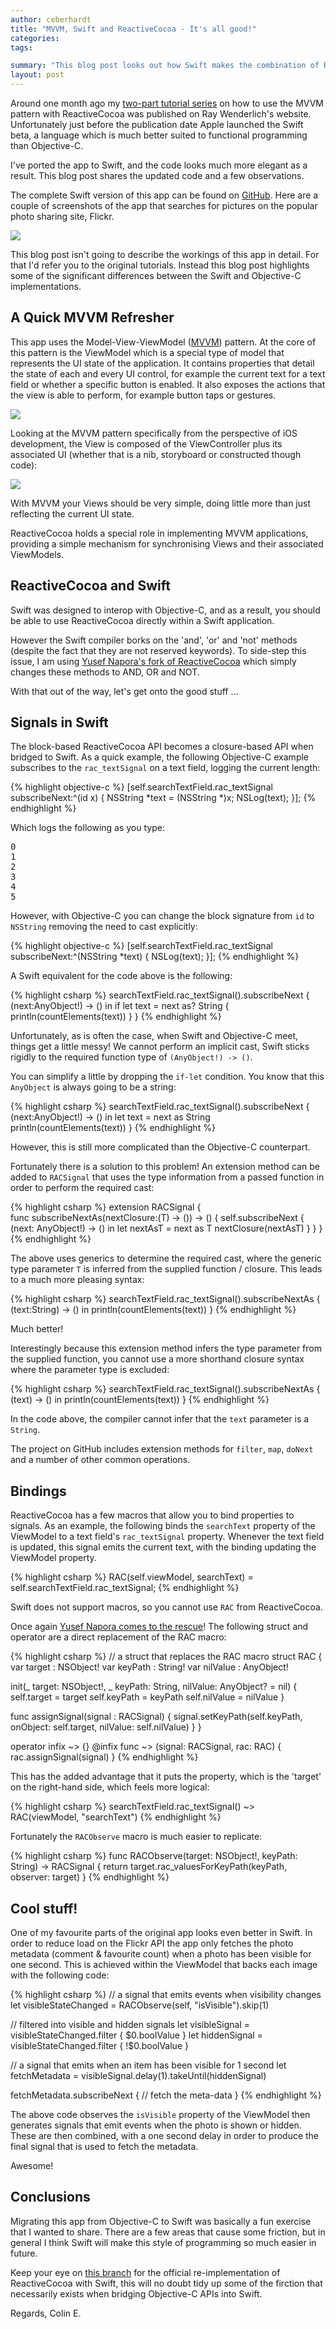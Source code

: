 ```yaml
---
author: ceberhardt
title: "MVVM, Swift and ReactiveCocoa - It's all good!"
categories: 
tags:

summary: "This blog post looks out how Swift makes the combination of ReactiveCocoa and MVVM even better ..."
layout: post
---
```


Around one month ago my [two-part tutorial series](http://www.raywenderlich.com/74106/mvvm-tutorial-with-reactivecocoa-part-1) on how to use the MVVM pattern with ReactiveCocoa was published on Ray Wenderlich's website. Unfortunately just before the publication date Apple launched the Swift beta, a language which is much better suited to functional programming than Objective-C.

I've ported the app to Swift, and the code looks much more elegant as a result. This blog post shares the updated code and a few observations.

The complete Swift version of this app can be found on [GitHub](https://github.com/ColinEberhardt/ReactiveSwiftFlickrSearch). Here are a couple of screenshots of the app that searches for pictures on the popular photo sharing site, Flickr.

<img src="{{ site.baseurl }}/ceberhardt/assets/MVVMSwift/FinishedApp.png"></img>

This blog post isn't going to describe the workings of this app in detail. For that I'd refer you to the original tutorials. Instead this blog post highlights some of the significant differences between the Swift and Objective-C implementations.

## A Quick MVVM Refresher

This app uses the Model-View-ViewModel ([MVVM](http://en.wikipedia.org/wiki/Model_View_ViewModel)) pattern. At the core of this pattern is the ViewModel which is a special type of model that represents the UI state of the application. It contains properties that detail the state of each and every UI control, for example the current text for a text field or whether a specific button is enabled. It also exposes the actions that the view is able to perform, for example button taps or gestures.

<img src="{{ site.baseurl }}/ceberhardt/assets/MVVMSwift/MVVMPattern.png"></img>

Looking at the MVVM pattern specifically from the perspective of iOS development, the View is composed of the ViewController plus its associated UI (whether that is a nib, storyboard or constructed though code): 

<img src="{{ site.baseurl }}/ceberhardt/assets/MVVMSwift/MVVMReactiveCocoa.png"></img>

With MVVM your Views should be very simple, doing little more than just reflecting the current UI state.

ReactiveCocoa holds a special role in implementing MVVM applications, providing a simple mechanism for synchronising Views and their associated ViewModels.

## ReactiveCocoa and Swift

Swift was designed to interop with Objective-C, and as a result, you should be able to use ReactiveCocoa directly within a Swift application. 

However the Swift compiler borks on the 'and', 'or' and 'not' methods (despite the fact that they are not reserved keywords). To side-step this issue, I am using [Yusef Napora's fork of ReactiveCocoa](https://github.com/yusefnapora/ReactiveCocoa/tree/de3c9a76666b1bf847f3f50df6a3791035defd9a) which simply changes these methods to AND, OR and NOT.

With that out of the way, let's get onto the good stuff ...

## Signals in Swift

The block-based ReactiveCocoa API becomes a closure-based API when bridged to Swift. As a quick example, the following Objective-C example subscribes to the `rac_textSignal` on a text field, logging the current length:

{% highlight objective-c %}
[self.searchTextField.rac_textSignal subscribeNext:^(id x) {
  NSString *text = (NSString *)x;
  NSLog(text);
}];
{% endhighlight %}

Which logs the following as you type:

<pre>
0
1
2
3
4
5
</pre>

However, with Objective-C you can change the block signature from `id` to `NSString` removing the need to cast explicitly:

{% highlight objective-c %}
[self.searchTextField.rac_textSignal subscribeNext:^(NSString *text) {
  NSLog(text);
}];
{% endhighlight %}

A Swift equivalent for the code above is the following:

{% highlight csharp %}
searchTextField.rac_textSignal().subscribeNext {
  (next:AnyObject!) -> () in
  if let text = next as? String {
    println(countElements(text))
  }
}
{% endhighlight %}

Unfortunately, as is often the case, when Swift and Objective-C meet, things get a little messy! We cannot perform an implicit cast, Swift sticks rigidly to the required function type of `(AnyObject!) -> ()`.

You can simplify a little by dropping the `if-let` condition. You know that this `AnyObject` is always going to be a string:

{% highlight csharp %}
searchTextField.rac_textSignal().subscribeNext {
  (next:AnyObject!) -> () in
  let text = next as String
  println(countElements(text))
}
{% endhighlight %}

However, this is still more complicated than the Objective-C counterpart.

Fortunately there is a solution to this problem! An extension method can be added to `RACSignal` that uses the type information from a passed function in order to perform the required cast:

{% highlight csharp %}
extension RACSignal {  
  func subscribeNextAs<T>(nextClosure:(T) -> ()) -> () {
    self.subscribeNext {
      (next: AnyObject!) -> () in
      let nextAsT = next as T
      nextClosure(nextAsT)
    }
  }
}
{% endhighlight %}

The above uses generics to determine the required cast, where the generic type parameter `T` is inferred from the supplied function / closure. This leads to a much more pleasing syntax:

{% highlight csharp %}
searchTextField.rac_textSignal().subscribeNextAs {
  (text:String) -> () in
  println(countElements(text))
}
{% endhighlight %}

Much better!

Interestingly because this extension method infers the type parameter from the supplied function, you cannot use a more shorthand closure syntax where the parameter type is excluded:

{% highlight csharp %}
searchTextField.rac_textSignal().subscribeNextAs {
  (text) -> () in
  println(countElements(text))
}
{% endhighlight %}

In the code above, the compiler cannot infer that the `text` parameter is a `String`.

The project on GitHub includes extension methods for `filter`, `map`, `doNext` and a number of other common operations.

## Bindings

ReactiveCocoa has a few macros that allow you to bind properties to signals. As an example, the following binds the `searchText` property of the ViewModel to a text field's `rac_textSignal` property. Whenever the text field is updated, this signal emits the current text, with the binding updating the ViewModel property.

{% highlight csharp %}
RAC(self.viewModel, searchText) = self.searchTextField.rac_textSignal;
{% endhighlight %}

Swift does not support macros, so you cannot use `RAC` from ReactiveCocoa.

Once again [Yusef Napora comes to the rescue](http://napora.org/a-swift-reaction/)! The following struct and operator are a direct replacement of the RAC macro:

{% highlight csharp %}
// a struct that replaces the RAC macro
struct RAC  {
  var target : NSObject!
  var keyPath : String!
  var nilValue : AnyObject!
  
  init(_ target: NSObject!, _ keyPath: String, nilValue: AnyObject? = nil) {
    self.target = target
    self.keyPath = keyPath
    self.nilValue = nilValue
  }
  
  func assignSignal(signal : RACSignal) {
    signal.setKeyPath(self.keyPath, onObject: self.target, nilValue: self.nilValue)
  }
}

operator infix ~> {}
@infix func ~> (signal: RACSignal, rac: RAC) {
  rac.assignSignal(signal)
}
{% endhighlight %}

This has the added advantage that it puts the property, which is the 'target' on the right-hand side, which feels more logical:

{% highlight csharp %}
searchTextField.rac_textSignal() ~> RAC(viewModel, "searchText")
{% endhighlight %}

Fortunately the `RACObserve` macro is much easier to replicate:

{% highlight csharp %}
func RACObserve(target: NSObject!, keyPath: String) -> RACSignal  {
  return target.rac_valuesForKeyPath(keyPath, observer: target)
}
{% endhighlight %}

## Cool stuff!

One of my favourite parts of the original app looks even better in Swift. In order to reduce load on the Flickr API the app only fetches the photo metadata (comment & favourite count) when a photo has been visible for one second. This is achieved within the ViewModel that backs each image with the following code:

{% highlight csharp %}
// a signal that emits events when visibility changes
let visibleStateChanged = RACObserve(self, "isVisible").skip(1)

// filtered into visible and hidden signals
let visibleSignal = visibleStateChanged.filter { $0.boolValue }
let hiddenSignal = visibleStateChanged.filter { !$0.boolValue }

// a signal that emits when an item has been visible for 1 second
let fetchMetadata = visibleSignal.delay(1).takeUntil(hiddenSignal)

fetchMetadata.subscribeNext {
  // fetch the meta-data
}
{% endhighlight %}

The above code observes the `isVisible` property of the ViewModel then generates signals that emit events when the photo is shown or hidden. These are then combined, with a one second delay in order to produce the final signal that is used to fetch the metadata.

Awesome!

## Conclusions

Migrating this app from Objective-C to Swift was basically a fun exercise that I wanted to share. There are a few areas that cause some friction, but in general I think Swift will make this style of programming so much easier in future.

Keep your eye on [this branch](https://github.com/ReactiveCocoa/ReactiveCocoa/pull/1382) for the official re-implementation of ReactiveCocoa with Swift, this will no doubt tidy up some of the firction that necessarily exists when bridging Objective-C APIs into Swift.

Regards, Colin E.



